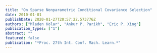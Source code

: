 ```yaml
---
title: "On Sparse Nonparametric Conditional Covariance Selection"
date: 2010-01-01
publishDate: 2020-01-27T20:57:22.573776Z
authors: ["Mladen Kolar", "Ankur P. Parikh", "Eric P. Xing"]
publication_types: ["1"]
abstract: ""
featured: false
publication: "*Proc. 27th Int. Conf. Mach. Learn.*"
---
```

